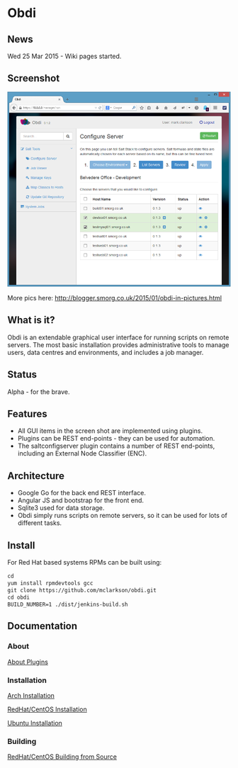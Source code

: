 # Obdi

## News
Wed 25 Mar 2015 - Wiki pages started.

## Screenshot

![](images/obdi-0.1.2.png?raw=true)

More pics here: http://blogger.smorg.co.uk/2015/01/obdi-in-pictures.html

## What is it?

Obdi is an extendable graphical user interface for running scripts on
remote servers.  The most basic installation provides administrative tools to
manage users, data centres and environments, and includes a job manager.

## Status

Alpha - for the brave.

## Features

* All GUI items in the screen shot are implemented using plugins.
* Plugins can be REST end-points - they can be used for automation.
* The saltconfigserver plugin contains a number of REST end-points, including an External Node Classifier (ENC).

## Architecture

* Google Go for the back end REST interface.
* Angular JS and bootstrap for the front end.
* Sqlite3 used for data storage.
* Obdi simply runs scripts on remote servers, so it can be used for lots of different tasks.

## Install

For Red Hat based systems RPMs can be built using:
```
cd
yum install rpmdevtools gcc
git clone https://github.com/mclarkson/obdi.git
cd obdi
BUILD_NUMBER=1 ./dist/jenkins-build.sh
```

## Documentation

### About

[About Plugins](https://github.com/mclarkson/obdi/doc/plugins.md)

### Installation

[Arch Installation](https://github.com/mclarkson/obdi/doc/arch_install.md)

[RedHat/CentOS Installation](https://github.com/mclarkson/obdi/doc/redhat_install.md)

[Ubuntu Installation](https://github.com/mclarkson/obdi/doc/ubuntu_install.md)

### Building

[RedHat/CentOS Building from Source](https://github.com/mclarkson/obdi/doc/redhat_build.md)

